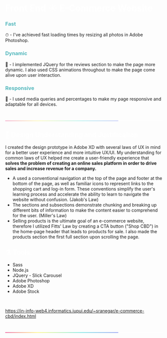 # <span style="color: #fff">Front End ☀️ E-Commerce Website</span>

### <span style="color:  #55B8BD">Fast</span>
⏱ - I've achieved fast loading times by resizing all photos in Adobe Photoshop. 

### <span style="color:  #55B8BD">Dynamic</span>
🚀 - I implemented JQuery for the reviews section to make the page more dynamic. I also used CSS animations throughout to make the page come alive upon user interaction. 

### <span style="color: #55B8BD">Responsive</span>
📱 - I used media queries and percentages to make my page responsive and adaptable for all devices. 

<br>

<img src="svg/rainbow-line-break.svg">

<br>


## <span style="color: #ffffffb9">🎨 Design Understanding and Justification</span>

I created the design prototype in Adobe XD with several laws of UX in mind for a better user experience and more intuitive UX/UI. My understanding for common laws of UX helped me create a user-friendly experience that <strong>solves the problem of creating an online sales platform in order to drive sales and increase revenue for a company.</strong>

- A used a conventional navigation at the top of the page and footer at the bottom of the page, as well as familiar icons to represent links to the shopping cart and log-in form. These conventions simplify the user's learning process and accelerate the ability to learn to navigate the website without confusion. (Jakob's Law)
- The sections and subsections demonstrate chunking and breaking up different bits of information to make the content easier to comprehend for the user. (Miller's Law)
- Selling products is the ultimate goal of an e-commerce website, therefore I utilized Fitts' Law by creating a CTA button ("Shop CBD") in the home-page header that leads to products for sale. I also made the products section the first full section upon scrolling the page. 

## <span style="color: #ffffffb9">⚗️ Tools:</span>

- Sass
- Node.js
- JQuery - Slick Carousel
- Adobe Photoshop 
- Adobe XD
- Adobe Stock

<br>

https://in-info-web4.informatics.iupui.edu/~sranegar/e-commerce-cbd/index.html

<br>

<img src="svg/rainbow-line-break.svg">



